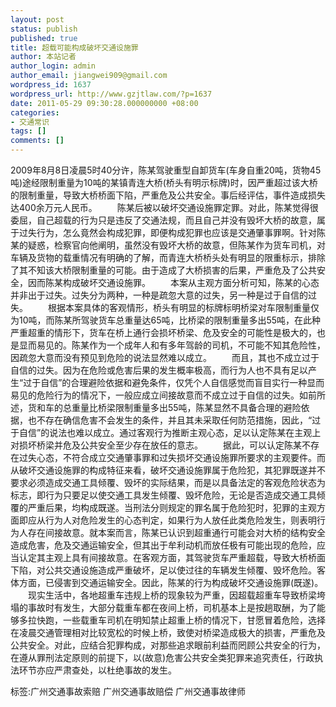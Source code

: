 ```yaml
---
layout: post
status: publish
published: true
title: 超载可能构成破坏交通设施罪
author: 本站记者
author_login: admin
author_email: jiangwei909@gmail.com
wordpress_id: 1637
wordpress_url: http://www.gzjtlaw.com/?p=1637
date: 2011-05-29 09:30:28.000000000 +08:00
categories:
- 交通常识
tags: []
comments: []
---
```

2009年8月8日凌晨5时40分许，陈某驾驶重型自卸货车(车身自重20吨，货物45吨)途经限制重量为10吨的某镇青连大桥(桥头有明示标牌)时，因严重超过该大桥的限制重量，导致大桥桥面下陷，严重危及公共安全。事后经评估，事件造成损失达400余万元人民币。 　　陈某后被以破坏交通设施罪定罪。对此，陈某觉得很委屈，自己超载的行为只是违反了交通法规，而且自己并没有毁坏大桥的故意，属于过失行为，怎么竟然会构成犯罪，即便构成犯罪也应该是交通肇事罪啊。针对陈某的疑惑，检察官向他阐明，虽然没有毁坏大桥的故意，但陈某作为货车司机，对车辆及货物的载重情况有明确的了解，而青连大桥桥头处有明显的限重标示，排除了其不知该大桥限制重量的可能。由于造成了大桥损害的后果，严重危及了公共安全，因而陈某构成破坏交通设施罪。 　　本案从主观方面分析可知，陈某的心态并非出于过失。过失分为两种，一种是疏忽大意的过失，另一种是过于自信的过失。 　　根据本案具体的客观情形，桥头有明显的标牌标明桥梁对车限制重量仅为10吨，而陈某所驾驶货车总重量达65吨，比桥梁的限制重量多出55吨，在此种严重超重的情形下，货车在桥上通行会损坏桥梁、危及安全的可能性是极大的，也是显而易见的。陈某作为一个成年人和有多年驾龄的司机，不可能不知其危险性，因疏忽大意而没有预见到危险的说法显然难以成立。 　　而且，其也不成立过于自信的过失。因为在危险或危害后果的发生概率极高，而行为人也不具有足以产生&ldquo;过于自信&rdquo;的合理避险依据和避免条件，仅凭个人自信感觉而盲目实行一种显而易见的危险行为的情况下，一般应成立间接故意而不成立过于自信的过失。如前所述，货和车的总重量比桥梁限制重量多出55吨，陈某显然不具备合理的避险依据，也不存在确信危害不会发生的条件，并且其未采取任何防范措施，因此，&ldquo;过于自信&rdquo;的说法也难以成立。通过客观行为推断主观心态，足以认定陈某在主观上对损坏桥梁并危及公共安全至少存在放任的意志。 　　据此，可以认定陈某不存在过失心态，不符合成立交通肇事罪和过失损坏交通设施罪所要求的主观要件。而从破坏交通设施罪的构成特征来看，破坏交通设施罪属于危险犯，其犯罪既遂并不要求必须造成交通工具倾覆、毁坏的实际结果，而是以具备法定的客观危险状态为标志，即行为只要足以使交通工具发生倾覆、毁坏危险，无论是否造成交通工具倾覆的严重后果，均构成既遂。当刑法分则规定的罪名属于危险犯时，犯罪的主观方面即应从行为人对危险发生的心态判定，如果行为人放任此类危险发生，则表明行为人存在间接故意。就本案而言，陈某已认识到超重通行可能会对大桥的结构安全造成危害，危及交通运输安全，但其出于牟利动机而放任极有可能出现的危险，应当认定其主观上具有间接故意。在客观方面，其驾驶货车严重超载，导致大桥桥面下陷，对公共交通设施造成严重破坏，足以使过往的车辆发生倾覆、毁坏危险。客体方面，已侵害到交通运输安全。因此，陈某的行为构成破坏交通设施罪(既遂)。 　　现实生活中，各地超重车违规上桥的现象较为严重，因超载超重车导致桥梁垮塌的事故时有发生，大部分载重车都在夜间上桥，司机基本上是按趟取酬，为了能够多拉快跑，一些载重车司机在明知禁止超重上桥的情况下，甘愿冒着危险，选择在凌晨交通管理相对比较宽松的时候上桥，致使对桥梁造成极大的损害，严重危及公共安全。对此，应结合犯罪构成，对那些追求眼前利益而罔顾公共安全的行为，在遵从罪刑法定原则的前提下，以(故意)危害公共安全类犯罪来追究责任，行政执法环节亦应严肃查处，以杜绝事故的发生。 标签:广州交通事故索赔 广州交通事故赔偿 广州交通事故律师
